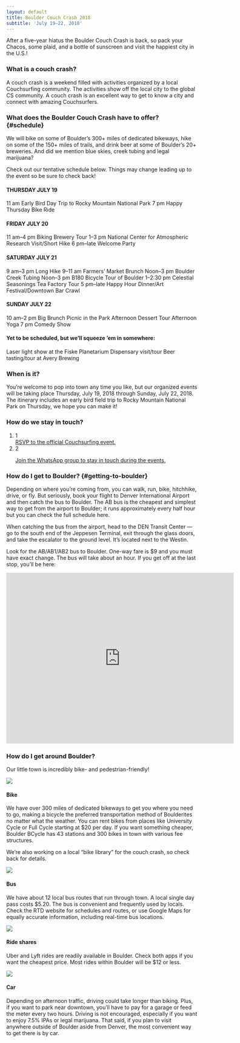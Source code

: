```yaml
---
layout: default
title: Boulder Couch Crash 2018
subtitle: 'July 19–22, 2018'
---
```

After a five-year hiatus the Boulder Couch Crash is back, so pack your Chacos, some plaid, and a bottle of sunscreen and visit the happiest city in the U.S.!

### What is a couch crash?

A couch crash is a weekend filled with activities organized by a local Couchsurfing community. The activities show off the local city to the global CS community. A couch crash is an excellent way to get to know a city and connect with amazing Couchsurfers.

### What does the Boulder Couch Crash have to offer? {#schedule}

We will bike on some of Boulder’s 300+ miles of dedicated bikeways, hike on some of the 150+ miles of trails, and drink beer at some of Boulder’s 20+ breweries. And did we mention blue skies, creek tubing and legal marijuana?

Check out our tentative schedule below. Things may change leading up to the event so be sure to check back!

#### THURSDAY JULY 19

11 am Early Bird Day Trip to Rocky Mountain National Park
7 pm Happy Thursday Bike Ride

#### FRIDAY JULY 20

11 am–4 pm Biking Brewery Tour
1–3 pm National Center for Atmospheric Research Visit/Short Hike
6 pm–late Welcome Party

#### SATURDAY JULY 21

9 am–3 pm Long Hike
9–11 am Farmers’ Market Brunch
Noon–3 pm Boulder Creek Tubing
Noon–3 pm B180 Bicycle Tour of Boulder
1–2:30 pm Celestial Seasonings Tea Factory Tour
5 pm–late Happy Hour Dinner/Art Festival/Downtown Bar Crawl

#### SUNDAY JULY 22

10 am–2 pm Big Brunch Picnic in the Park
Afternoon Dessert Tour
Afternoon Yoga
7 pm Comedy Show

#### Yet to be scheduled, but we’ll squeeze ’em in somewhere:

Laser light show at the Fiske Planetarium
Dispensary visit/tour
Beer tasting/tour at Avery Brewing

### When is it?

You’re welcome to pop into town any time you like, but our organized events will be taking place Thursday, July 19, 2018 through Sunday, July 22, 2018. The itinerary includes an early bird field trip to Rocky Mountain National Park on Thursday, we hope you can make it!

### How do we stay in touch?

<ol class="contact-methods">

<li class="contact-method">
  <div class="index">1</div>
  <div class="info">
    <a href="https://www.couchsurfing.com/events/boulder-couch-crash-2018"> RSVP to the official Couchsurfing event.
    </a>
  </div>
</li>

<li class="contact-method">
  <div class="index">2</div>
  <div class="whatsapp-content">
    <div class="whatsapp-logo" aria-role="image" aria-label="WhatsApp logo"></div>
    <p><a href="https://chat.whatsapp.com/JjishKz5CI9HsZPCqMzEPJ">Join the WhatsApp group to stay in touch during the events.</a></p>
  </div>
</li>

</ol>

### How do I get to Boulder? {#getting-to-boulder}

Depending on where you’re coming from, you can walk, run, bike, hitchhike, drive, or fly. But seriously, book your flight to Denver International Airport and then catch the bus to Boulder. The AB bus is the cheapest and simplest way to get from the airport to Boulder; it runs approximately every half hour but you can check the full schedule here.

When catching the bus from the airport, head to the DEN Transit Center — go to the south end of the Jeppesen Terminal, exit through the glass doors, and take the escalator to the ground level. It’s located next to the Westin.

Look for the AB/AB1/AB2 bus to Boulder. One-way fare is $9 and you must have exact change. The bus will take about an hour. If you get off at the last stop, you’ll be here:

<iframe
    class="map-embed"
    style="border: 0;"
    aria-label="Map of Downtown Boulder station"
    src="https://www.google.com/maps/embed?pb=!1m18!1m12!1m3!1d24446.906747955483!2d-105.28140612224962!3d40.011499976028574!2m3!1f0!2f0!3f0!3m2!1i1024!2i768!4f13.1!3m3!1m2!1s0x876bec28bedcb659%3A0x5070a558deeeb1ed!2sDowntown+Boulder+Station!5e0!3m2!1sen!2sus!4v1518495355476"
    width="600" height="450" frameborder="0" allowfullscreen="allowfullscreen">
  <span
      data-mce-type="bookmark"
      style="display: inline-block; width: 0px; overflow: hidden; line-height: 0;"
      class="mce_SELRES_start"></span>
</iframe> 

### How do I get around Boulder?

Our little town is incredibly bike- and pedestrian-friendly!

<div class="transport">
<div class="icon-container">
  <img aria-label="Bike" src="/assets/bike-icon.svg">
</div>
<div class="text">
  <h4>Bike</h4>
  <p>We have over 300 miles of dedicated bikeways to get you where you need to go, making a bicycle the preferred transportation method of Boulderites no matter what the weather. You can rent bikes from places like University Cycle or Full Cycle starting at $20 per day. If you want something cheaper, Boulder BCycle has 43 stations and 300 bikes in town with various fee structures.</p>
  <p>We’re also working on a local “bike library” for the couch crash, so check back for details.</p>
</div>
</div>

<div class="transport">
<div class="icon-container">
  <img aria-label="Bus" src="/assets/bus-icon.svg">
</div>
<div class="text">
  <h4>Bus</h4>
  <p>We have about 12 local bus routes that run through town. A local single day pass costs $5.20. The bus is convenient and frequently used by locals. Check the RTD website for schedules and routes, or use Google Maps for equally accurate information, including real-time bus locations.</p>
</div>
</div>

<div class="transport">
<div class="icon-container">
  <img aria-label="Ride share" src="/assets/ride-share-icon.svg">
</div>
<div class="text">
  <h4>Ride shares</h4>
  <p>Uber and Lyft rides are readily available in Boulder. Check both apps if you want the cheapest price. Most rides within Boulder will be $12 or less.</p>
</div>
</div>

<div class="transport">
<div class="icon-container">
  <img aria-label="Car" src="/assets/car-icon.svg">
</div>
<div class="text">
  <h4>Car</h4>
  <p>Depending on afternoon traffic, driving could take longer than biking. Plus, if you want to park near downtown, you’ll have to pay for a garage or feed the meter every two hours. Driving is not encouraged, especially if you want to enjoy 7.5% IPAs or legal marijuana. That said, if you plan to visit anywhere outside of Boulder aside from Denver, the most convenient way to get there is by car.</p>
</div>
</div>
